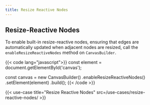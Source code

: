 ```yaml
---
title: Resize Reactive Nodes
---
```


## Resize-Reactive Nodes

To enable built-in resize-reactive nodes, ensuring that edges are automatically updated when adjacent nodes are resized, call the `enableResizeReactiveNodes` method on `CanvasBuilder`.

{{< code lang="javascript">}}
const element = document.getElementById('canvas');

const canvas = new CanvasBuilder()
  .enableResizeReactiveNodes()
  .setElement(element)
  .build();
{{< /code >}}

{{< use-case title="Resize Reactive Nodes" src=/use-cases/resize-reactive-nodes/ >}}
